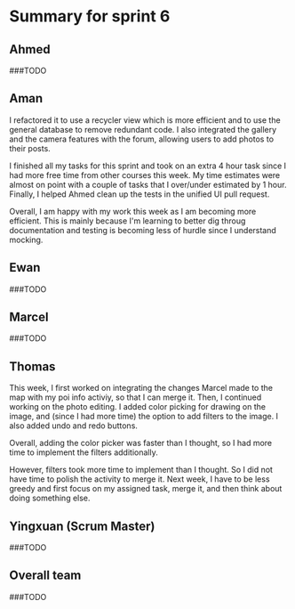 # Summary for sprint 6

## Ahmed

###TODO


## Aman 

I refactored it to use a recycler view which is more efficient and to use the general database to remove redundant code. I also integrated the gallery and the camera features with the forum, allowing users to add photos to their posts.

I finished all my tasks for this sprint and took on an extra 4 hour task since I had more free time from other courses this week. My time estimates were almost on point with a couple of tasks that I over/under estimated by 1 hour. Finally, I helped Ahmed clean up the tests in the unified UI pull request.

Overall, I am happy with my work this week as I am becoming more efficient. This is mainly because I'm learning to better dig throug documentation and testing is becoming less of hurdle since I understand mocking.

## Ewan 

###TODO


## Marcel 

###TODO


## Thomas

This week, I first worked on integrating the changes Marcel made to the map with my poi info activiy, so that I can merge it. Then, I continued working on the photo editing. I added color picking for drawing on the image, and (since I had more time) the option to add filters to the image. I also added undo and redo buttons.

Overall, adding the color picker was faster than I thought, so I had more time to implement the filters additionally.

However, filters took more time to implement than I thought. So I did not have time to polish the activity to merge it. Next week, I have to be less greedy and first focus on my assigned task, merge it, and then think about doing something else.


## Yingxuan (Scrum Master)

###TODO


## Overall team

###TODO
